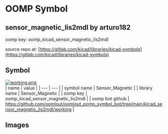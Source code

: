 # OOMP Symbol  
## sensor_magnetic_lis2mdl  by arturo182  
  
oomp key: oomp_kicad_sensor_magnetic_lis2mdl  
  
source repo at: [https://gitlab.com/kicad/libraries/kicad-symbols](https://gitlab.com/kicad/libraries/kicad-symbols)  
## Symbol  
  
[![working.png](working_600.png)](working.png)  
| name | value | 
| --- | --- | 
| symbol name | Sensor_Magnetic | 
| library name | Sensor_Magnetic | 
| oomp key | oomp_kicad_sensor_magnetic_lis2mdl | 
| oomp bot github | https://github.com/oomlout/oomlout_oomp_symbol_bot/tree/main/kicad_sensor_magnetic_lis2mdl/working | 
## Images  
